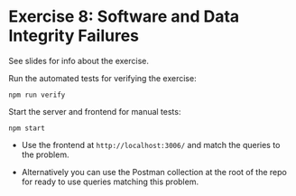 # Exercise 8: Software and Data Integrity Failures

See slides for info about the exercise.

Run the automated tests for verifying the exercise:

`npm run verify`

Start the server and frontend for manual tests:

`npm start`

- Use the frontend at `http://localhost:3006/` and match the queries to the problem.

- Alternatively you can use the Postman collection at the root of the repo for ready to use queries matching this problem.
